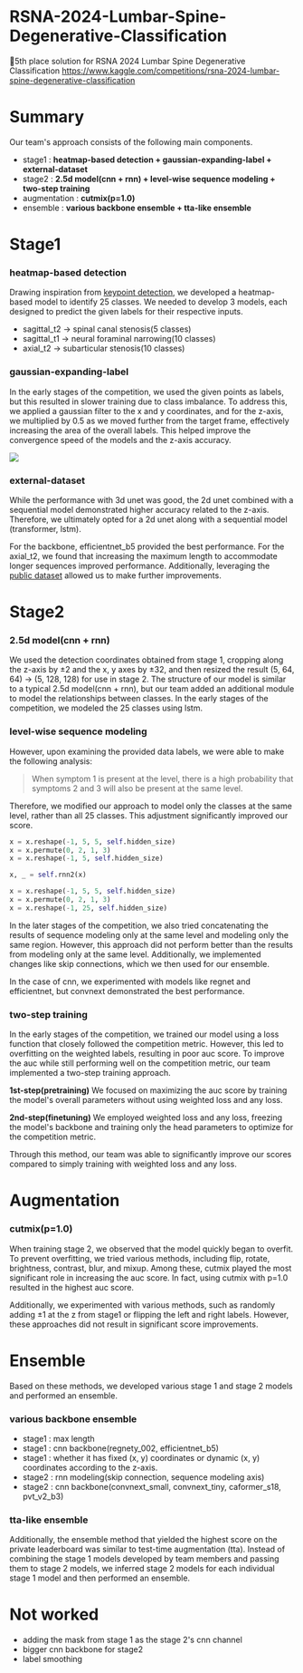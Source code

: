 # RSNA-2024-Lumbar-Spine-Degenerative-Classification
🥇5th place solution for RSNA 2024 Lumbar Spine Degenerative Classification
https://www.kaggle.com/competitions/rsna-2024-lumbar-spine-degenerative-classification


# Summary
Our team's approach consists of the following main components. 
- stage1 : **heatmap-based detection + gaussian-expanding-label + external-dataset**
- stage2 : **2.5d model(cnn + rnn) + level-wise sequence modeling + two-step training**
- augmentation : **cutmix(p=1.0)**
- ensemble : **various backbone ensemble + tta-like ensemble**

# Stage1
### heatmap-based detection
Drawing inspiration from [keypoint detection](https://paperswithcode.com/task/keypoint-detection), we developed a heatmap-based model to identify 25 classes. We needed to develop 3 models, each designed to predict the given labels for their respective inputs.

- sagittal_t2 -> spinal canal stenosis(5 classes)
- sagittal_t1 -> neural foraminal narrowing(10 classes)
- axial_t2 -> subarticular stenosis(10 classes)

### gaussian-expanding-label
In the early stages of the competition, we used the given points as labels, but this resulted in slower training due to class imbalance. To address this, we applied a gaussian filter to the x and y coordinates, and for the z-axis, we multiplied by 0.5 as we moved further from the target frame, effectively increasing the area of the overall labels. This helped improve the convergence speed of the models and the z-axis accuracy.

![](https://www.googleapis.com/download/storage/v1/b/kaggle-forum-message-attachments/o/inbox%2F8251891%2F69ed9f40fda16547c482d67810081a25%2Fheatmap-image.png?generation=1728448201888004&alt=media)

### external-dataset
While the performance with 3d unet was good, the 2d unet combined with a sequential model demonstrated higher accuracy related to the z-axis. Therefore, we ultimately opted for a 2d unet along with a sequential model (transformer, lstm).

For the backbone, efficientnet_b5 provided the best performance. For the axial_t2, we found that increasing the maximum length to accommodate longer sequences improved performance. Additionally, leveraging the [public dataset](https://www.kaggle.com/datasets/brendanartley/lumbar-coordinate-pretraining-dataset) allowed us to make further improvements.

# Stage2
### 2.5d model(cnn + rnn)
We used the detection coordinates obtained from stage 1, cropping along the z-axis by ±2 and the x, y axes by ±32, and then resized the result (5, 64, 64) -> (5, 128, 128) for use in stage 2. The structure of our model is similar to a typical 2.5d model(cnn + rnn), but our team added an additional module to model the relationships between classes. In the early stages of the competition, we modeled the 25 classes using lstm. 

### level-wise sequence modeling
However, upon examining the provided data labels, we were able to make the following analysis:

>When symptom 1 is present at the level, there is a high probability that symptoms 2 and 3 will also be present at the same level. 

Therefore, we modified our approach to model only the classes at the same level, rather than all 25 classes. This adjustment significantly improved our score. 

```python
x = x.reshape(-1, 5, 5, self.hidden_size)
x = x.permute(0, 2, 1, 3)
x = x.reshape(-1, 5, self.hidden_size)

x, _ = self.rnn2(x)

x = x.reshape(-1, 5, 5, self.hidden_size)
x = x.permute(0, 2, 1, 3)
x = x.reshape(-1, 25, self.hidden_size)
```

In the later stages of the competition, we also tried concatenating the results of sequence modeling only at the same level and modeling only the same region. However, this approach did not perform better than the results from modeling only at the same level. Additionally, we implemented changes like skip connections, which we then used for our ensemble.

In the case of cnn, we experimented with models like regnet and efficientnet, but convnext demonstrated the best performance.

### two-step training
In the early stages of the competition, we trained our model using a loss function that closely followed the competition metric. However, this led to overfitting on the weighted labels, resulting in poor auc score. To improve the auc while still performing well on the competition metric, our team implemented a two-step training approach.

**1st-step(pretraining)**
We focused on maximizing the auc score by training the model's overall parameters without using weighted loss and any loss.

**2nd-step(finetuning)**
We employed weighted loss and any loss, freezing the model's backbone and training only the head parameters to optimize for the competition metric.

Through this method, our team was able to significantly improve our scores compared to simply training with weighted loss and any loss.

# Augmentation
### cutmix(p=1.0)
When training stage 2, we observed that the model quickly began to overfit. To prevent overfitting, we tried various methods, including flip, rotate, brightness, contrast, blur, and mixup. Among these, cutmix played the most significant role in increasing the auc score. In fact, using cutmix with p=1.0 resulted in the highest auc score.

Additionally, we experimented with various methods, such as randomly adding ±1 at the z from stage1 or flipping the left and right labels. However, these approaches did not result in significant score improvements.

# Ensemble
Based on these methods, we developed various stage 1 and stage 2 models and performed an ensemble.

### various backbone ensemble
- stage1 : max length
- stage1 : cnn backbone(regnety_002, efficientnet_b5)
- stage1 : whether it has fixed (x, y) coordinates or dynamic (x, y) coordinates according to the z-axis.
- stage2 : rnn modeling(skip connection, sequence modeling axis)
- stage2 : cnn backbone(convnext_small, convnext_tiny, caformer_s18, pvt_v2_b3)

### tta-like ensemble
Additionally, the ensemble method that yielded the highest score on the private leaderboard was similar to test-time augmentation (tta). Instead of combining the stage 1 models developed by team members and passing them to stage 2 models, we inferred stage 2 models for each individual stage 1 model and then performed an ensemble. 

# Not worked
- adding the mask from stage 1 as the stage 2's cnn channel
- bigger cnn backbone for stage2
- label smoothing 

